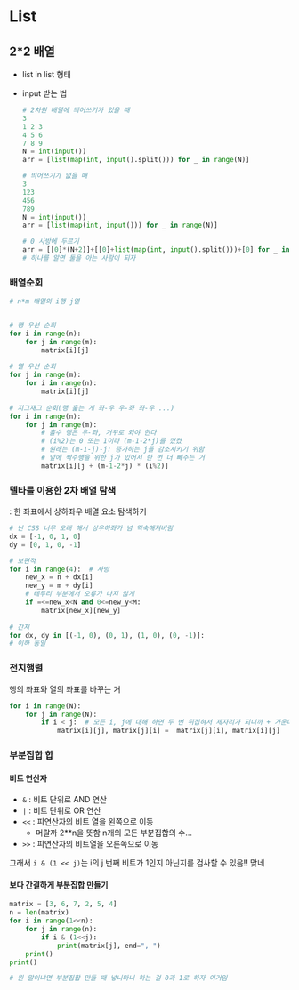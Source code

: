 # List



## 2*2 배열

* list in list 형태

* input 받는 법

  ```python
  # 2차원 배열에 띄어쓰기가 있을 때
  3
  1 2 3
  4 5 6
  7 8 9
  N = int(input())
  arr = [list(map(int, input().split())) for _ in range(N)]
  
  # 띄어쓰기가 없을 때
  3
  123
  456
  789
  N = int(input())
  arr = [list(map(int, input())) for _ in range(N)]
  
  # 0 사방에 두르기
  arr = [[0]*(N+2)]+[[0]+list(map(int, input().split()))+[0] for _ in range(N)] * [[0]*(N+2)]
  # 하나를 알면 둘을 아는 사람이 되자
  ```



### 배열순회

```python
# n*m 배열의 i행 j열


# 행 우선 순회
for i in range(n):
    for j in range(m):
        matrix[i][j]        
        
# 열 우선 순회
for j in range(m):
    for i in range(n):
        matrix[i][j]
        
# 지그재그 순회(행 훑는 게 좌-우 우-좌 좌-우 ...)
for i in range(n):
    for j in range(m):
        # 홀수 행은 우-좌, 거꾸로 와야 한다
        # (i%2)는 0 또는 1이라 (m-1-2*j)를 껐켰
        # 원래는 (m-1-j)-j: 증가하는 j를 감소시키기 위함
        # 앞에 짝수행을 위한 j가 있어서 한 번 더 빼주는 거
        matrix[i][j + (m-1-2*j) * (i%2)]
```



### 델타를 이용한 2차 배열 탐색

: 한 좌표에서 상하좌우 배열 요소 탐색하기 

```python
# 난 CSS 너무 오래 해서 상우하좌가 넘 익숙해져버림
dx = [-1, 0, 1, 0]
dy = [0, 1, 0, -1]

# 보편적
for i in range(4):  # 사방
    new_x = n + dx[i]
    new_y = m + dy[i]
    # 테두리 부분에서 오류가 나지 않게
    if =<=new_x<N and 0<=new_y<M:
        matrix[new_x][new_y]
        
# 간지
for dx, dy in [(-1, 0), (0, 1), (1, 0), (0, -1)]:
# 이하 동일
```



### 전치행렬

행의 좌표와 열의 좌표를 바꾸는 거 

```python
for i in range(N):
    for j in range(N):
        if i < j:  # 모든 i, j에 대해 하면 두 번 뒤집혀서 제자리가 되니까 + 가운데는 제외
            matrix[i][j], matrix[j][i] =  matrix[j][i], matrix[i][j]
```



### 부분집합 합

#### 비트 연산자

* `&` : 비트 단위로 AND 연산
* `|` : 비트 단위로 OR 연산
* `<<` : 피연산자의 비트 열을 왼쪽으로 이동
  * 머랄까 2**n을 뜻함 n개의 모든 부분집합의 수...
* `>>` : 피연산자의 비트열을 오른쪽으로 이동

그래서 `i & (1 << j)`는 i의 j 번째 비트가 1인지 아닌지를 검사할 수 있음!! 맞네



#### 보다 간결하게 부분집합 만들기

```python
matrix = [3, 6, 7, 2, 5, 4]
n = len(matrix)
for i in range(1<<n):
    for j in range(n):
        if i & (1<<j):
            print(matrix[j], end=", ")
    print()
print()

# 뭔 말이냐면 부분집합 만들 때 넣니마니 하는 걸 0과 1로 하자 이거임
```



